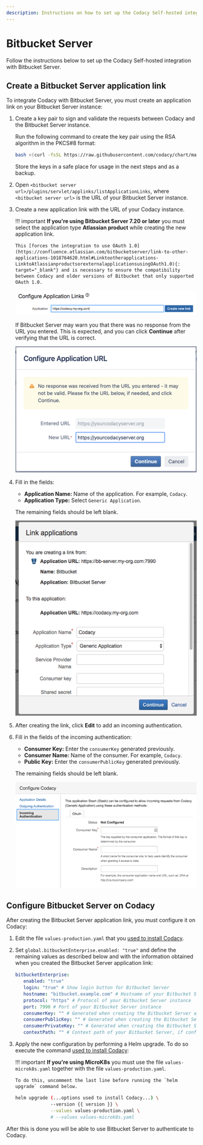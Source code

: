 ```yaml
---
description: Instructions on how to set up the Codacy Self-hosted integration with Bitbucket Server.
---
```


# Bitbucket Server

Follow the instructions below to set up the Codacy Self-hosted integration with Bitbucket Server.

## Create a Bitbucket Server application link

To integrate Codacy with Bitbucket Server, you must create an application link on your Bitbucket Server instance:

1.  Create a key pair to sign and validate the requests between Codacy and the Bitbucket Server instance.

    Run the following command to create the key pair using the RSA algorithm in the PKCS#8 format:

    ```bash
    bash <(curl -fsSL https://raw.githubusercontent.com/codacy/chart/master/docs/configuration/integrations/generate-bitbucket-server-secrets.sh)
    ```

    Store the keys in a safe place for usage in the next steps and as a backup.

2.  Open `<bitbucket server url>/plugins/servlet/applinks/listApplicationLinks`, where `<bitbucket server url>` is the URL of your Bitbucket Server instance.

3.  Create a new application link with the URL of your Codacy instance.

    !!! important
        **If you're using Bitbucket Server 7.20 or later** you must select the application type **Atlassian product** while creating the new application link.

        This [forces the integration to use OAuth 1.0](https://confluence.atlassian.com/bitbucketserver/link-to-other-applications-1018764620.html#Linktootherapplications-LinktoAtlassianproductsorexternalapplicationsusingOAuth1.0){: target="_blank"} and is necessary to ensure the compatibility between Codacy and older versions of Bitbucket that only supported OAuth 1.0.

    ![Bitbucket Server application link](images/bitbucket-server-application-link.png)

    If Bitbucket Server may warn you that there was no response from the URL you entered. This is expected, and you can click **Continue** after verifying that the URL is correct.

    ![No response from Codacy instance URL](images/bitbucket-server-no-response.png)

4.  Fill in the fields:

    -   **Application Name:** Name of the application. For example, `Codacy`.
    -   **Application Type:** Select `Generic Application`.

    The remaining fields should be left blank.

    ![Bitbucket Server application link naming](images/bitbucket-server-link-naming.png)

5.  After creating the link, click **Edit** to add an incoming authentication.

6.  Fill in the fields of the incoming authentication:

    -   **Consumer Key:** Enter the `consumerKey` generated previously.
    -   **Consumer Name:** Name of the consumer. For example, `Codacy`.
    -   **Public Key:** Enter the `consumerPublicKey` generated previously.

    The remaining fields should be left blank.

    ![Bitbucket Server incoming authentication](images/bitbucket-server-incoming-authentication.png)

## Configure Bitbucket Server on Codacy

After creating the Bitbucket Server application link, you must configure it on Codacy:

1.  Edit the file `values-production.yaml` that you [used to install Codacy](../../index.md#helm-upgrade).

2.  Set `global.bitbucketEnterprise.enabled: "true"` and define the remaining values as described below and with the information obtained when you created the Bitbucket Server application link:

    ```yaml
    bitbucketEnterprise:
       enabled: "true"
       login: "true" # Show login button for Bitbucket Server
       hostname: "bitbucket.example.com" # Hostname of your Bitbucket Server instance
       protocol: "https" # Protocol of your Bitbucket Server instance
       port: 7990 # Port of your Bitbucket Server instance
       consumerKey: "" # Generated when creating the Bitbucket Server application link
       consumerPublicKey: "" # Generated when creating the Bitbucket Server application link
       consumerPrivateKey: "" # Generated when creating the Bitbucket Server application link
       contextPath: "" # Context path of your Bitbucket Server, if configured
    ```

3.  Apply the new configuration by performing a Helm upgrade. To do so execute the command [used to install Codacy](../../index.md#helm-upgrade):

    !!! important
        **If you're using MicroK8s** you must use the file `values-microk8s.yaml` together with the file `values-production.yaml`.
        
        To do this, uncomment the last line before running the `helm upgrade` command below.

    ```bash
    helm upgrade (...options used to install Codacy...) \
                 --version {{ version }} \
                 --values values-production.yaml \
                 # --values values-microk8s.yaml
    ```

After this is done you will be able to use Bitbucket Server to authenticate to Codacy.
